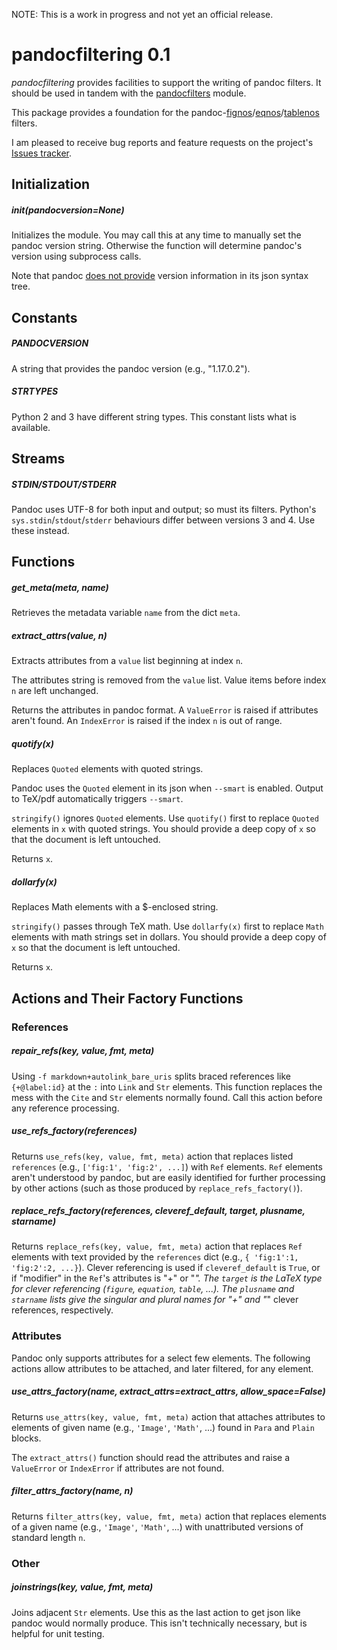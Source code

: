 

NOTE: This is a work in progress and not yet an official release.


pandocfiltering 0.1
===================

*pandocfiltering* provides facilities to support the writing of pandoc filters.  It should be used in tandem with the [pandocfilters] module.

This package provides a foundation for the pandoc-[fignos]/[eqnos]/[tablenos] filters.

I am pleased to receive bug reports and feature requests on the project's [Issues tracker].

[pandocfilters]: https://github.com/jgm/pandocfilters
[fignos]: https://github.com/tomduck/pandoc-fignos
[eqnos]: https://github.com/tomduck/pandoc-eqnos
[tablenos]: https://github.com/tomduck/pandoc-tablenos
[Issues tracker]: https://github.com/tomduck/pandocfiltering/issues


Initialization
--------------

##### init(pandocversion=None) #####

Initializes the module.  You may call this at any time to manually set the pandoc version string.  Otherwise the function will determine pandoc's version using subprocess calls.

Note that pandoc [does not provide] version information in its json syntax tree.

[does not provide]: https://github.com/jgm/pandoc/issues/2640


Constants
---------

##### PANDOCVERSION  #####

A string that provides the pandoc version (e.g., "1.17.0.2").


##### STRTYPES #####

Python 2 and 3 have different string types.  This constant lists what is available.


Streams
-------

##### STDIN/STDOUT/STDERR #####

Pandoc uses UTF-8 for both input and output; so must its filters.  Python's `sys.stdin`/`stdout`/`stderr` behaviours differ between versions 3 and 4.  Use these instead.


Functions
---------

##### get_meta(meta, name) #####

Retrieves the metadata variable `name` from the dict `meta`.


##### extract_attrs(value, n) #####

Extracts attributes from a `value` list beginning at index `n`.

The attributes string is removed from the `value` list.  Value items before index `n` are left unchanged.
    
Returns the attributes in pandoc format.  A `ValueError` is raised if attributes aren't found.  An `IndexError` is raised if the index `n` is out of range.


##### quotify(x) #####

Replaces `Quoted` elements with quoted strings.

Pandoc uses the `Quoted` element in its json when `--smart` is enabled.  Output to TeX/pdf automatically triggers `--smart`.

`stringify()` ignores `Quoted` elements.  Use `quotify()` first to replace `Quoted` elements in `x` with quoted strings.  You should provide a deep copy of `x` so that the document is left untouched.

Returns `x`.


##### dollarfy(x) #####

Replaces Math elements with a $-enclosed string.

`stringify()` passes through TeX math.  Use `dollarfy(x)` first to replace `Math` elements with math strings set in dollars.  You should provide a deep copy of `x` so that the document is left untouched.

Returns `x`.


Actions and Their Factory Functions
-----------------------------------

### References ###

##### repair_refs(key, value, fmt, meta) #####

Using `-f markdown+autolink_bare_uris` splits braced references like `{+@label:id}` at the `:` into `Link` and `Str` elements.  This function replaces the mess with the `Cite` and `Str` elements normally found.  Call this action before any reference processing.


##### use_refs_factory(references) #####

Returns `use_refs(key, value, fmt, meta)` action that replaces listed `references` (e.g., `['fig:1', 'fig:2', ...]`) with `Ref` elements.  `Ref` elements aren't understood by pandoc, but are easily identified for further processing by other actions (such as those produced by `replace_refs_factory()`).


##### replace_refs_factory(references, cleveref_default, target, plusname, starname) #####

Returns `replace_refs(key, value, fmt, meta)` action that replaces
`Ref` elements with text provided by the `references` dict (e.g., `{ 'fig:1':1, 'fig:2':2, ...}`).  Clever referencing is used if `cleveref_default` is `True`, or if "modifier" in the `Ref`'s attributes is "+" or "*".  The `target` is the LaTeX type for clever referencing (`figure`, `equation`, `table`, ...).  The `plusname` and `starname` lists give the singular and plural names for "+" and "*" clever references, respectively.


### Attributes ###

Pandoc only supports attributes for a select few elements.  The following actions allow attributes to be attached, and later filtered, for any element.


##### use_attrs_factory(name, extract_attrs=extract_attrs, allow_space=False) #####

Returns `use_attrs(key, value, fmt, meta)` action that attaches attributes to elements of given name (e.g., `'Image'`, `'Math'`, ...) found in `Para` and `Plain` blocks.

The `extract_attrs()` function should read the attributes and raise a `ValueError` or `IndexError` if attributes are not found.


##### filter_attrs_factory(name, n) #####

Returns `filter_attrs(key, value, fmt, meta)` action that replaces  elements of a given name (e.g., `'Image'`, `'Math'`, ...) with unattributed versions of standard length `n`.


### Other ###

##### joinstrings(key, value, fmt, meta) #####

Joins adjacent `Str` elements.  Use this as the last action to get json like pandoc would normally produce.  This isn't technically necessary, but is helpful for unit testing.
